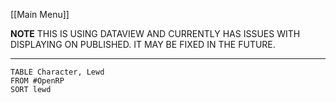 [[Main Menu]]

**NOTE**
THIS IS USING DATAVIEW AND CURRENTLY HAS ISSUES WITH DISPLAYING ON PUBLISHED. IT MAY BE FIXED IN THE FUTURE.

----
```dataview
TABLE Character, Lewd
FROM #OpenRP
SORT lewd

```
